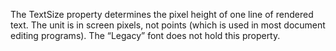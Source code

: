 The TextSize property determines the pixel height of one line of rendered text. The unit is in screen pixels, not points (which is used in most document editing programs). The “Legacy” font does not hold this property.